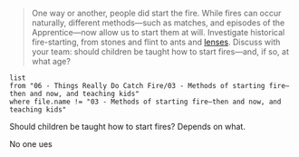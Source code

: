 > One way or another, people did start the fire. While fires can occur naturally, different methods—such as matches, and episodes of the Apprentice—now allow us to start them at will. Investigate historical fire-starting, from stones and flint to ants and [lenses](https://www.youtube.com/watch?v=0ZNsfx7soUs). Discuss with your team: should children be taught how to start fires—and, if so, at what age?

```dataview
list
from "06 - Things Really Do Catch Fire/03 - Methods of starting fire—then and now, and teaching kids"
where file.name != "03 - Methods of starting fire—then and now, and teaching kids"
```

Should children be taught how to start fires? Depends on what.

No one ues